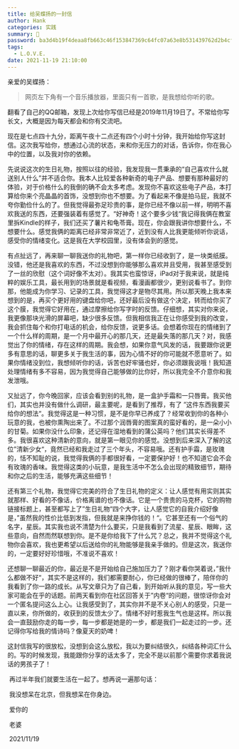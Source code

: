 ```yaml
---
title: 给吴蝶扬的一封信
author: Hank
categories: 实践
summary: 💌
password: ba3d4b19f4deaa8fb663c46f153847369c64fc07a63e8b531439762d2b4cfcba
tags:
  - L.O.V.E.
date: 2021-11-19 21:10:00
---
```


亲爱的吴蝶扬：

> 网页左下角有一个音乐播放器，里面只有一首歌，是我想给你听的歌。

​		翻看了自己的QQ邮箱，发现上次给你写信已经是2019年11月19日了。不常给你写长文，大概是因为每天都会和你有交流吧。

​		现在是七点四十九分，距离午夜十二点还有四个小时十分钟，我开始给你写这封信。这次我写给你，想通过心流的状态，来和你无压力的对话，告诉你，你在我心中的位置，以及我对你的依赖。

​		先说说这次的生日礼物，按照以往的经验，我发现我一贯秉承的“自己喜欢什么就送别人什么”并不适合你。我本人比较爱各种新奇的电子产品、想要有那种最好的体验，对于价格什么的我倒的确不会太多考虑。发现你不喜欢这些电子产品，本打算给你来个亮晶晶的首饰，没想到你也不想要。为了看起来不像是拍马屁，我就不夸你勤俭什么的了。但我觉得最弥足珍贵的事，是你已经不像以前一样，明明不喜欢我送的东西，还要强装着有感觉了。“好神奇！这个要多少钱“我记得我俩在教室里拆Kindle的样子，我们还买了薯片和龟苓膏。现在，你会跟我讲你想要什么，不想要什么。感觉我俩的距离已经非常非常近了，近到没有人比我更能倾听你说话，感受你的情绪变化。这是我在大学校园里，没有体会到的感觉。

​		有点扯远了，再来聊一聊我送你的礼物吧，第一样你已经收到了，是一块类纸膜。没错，他还是我喜欢的东西，不过没想到你能够那么喜欢并且受用，我甚至感受到了一丝的欣慰（这个词好像不太对）。我其实也蛮惊讶，iPad对于我来说，就是纯粹的娱乐工具，最长用到的场景就是看视频，看漫画都很少，更别说看书了。到你那，他能成为你学习、记录的工具，我觉得这才是物尽其用。所以那天晚上我本来想到的是，再买个更好用的键盘给你吧，还好最后没有做这个决定，转而给你买了这个膜，我觉得它好用在，通过摩擦给你写字时的反馈。仔细想，其实对你来说，我更像那块光滑的屏幕吧，缺少很多反馈。但我相信我正在让你感受到我的改变，我会抓住每个和你打电话的机会，给你反馈，说更多话。会想着你现在的情绪到了一个什么样的周期，是一个月中最开心的那几天，还是最失落的那几天？对，我感觉出了你的情绪，存在这样的周期。我会想，如果你意气风发的话，我要跟你说更多有意思的话，聊更多关于我生活的事，因为心情不好的你可能就不愿意听了。如果你情绪没到位，我想倾听你的话，诉苦也好牢骚也好，你必须跟我说哦！我知道处理情绪有多不容易，因为我觉得自己能够做的比你好，所以我完全不介意你和我发泄哦。

​		又扯远了，你今晚回家，应该会看到别的礼物，是一盒护手霜和一只唇膏。我买他们，其实也并没有做什么调研，最主要呢，是看到了推荐，有了 ”这件东西我要买给你的想法“。我觉得这是一种习惯，是不是你早已养成了？经常收到你的各种小玩意的我，也被你熏陶出来了。不过那个润唇膏的图案真的蛮好看的，是一朵小小的甘菊。如果你没什么印象，还记得在湿地看到的蒲公英吗？他们其实长得差不多。我很喜欢这种清新的意向，就是第一眼见你的感觉。没想到后来深入了解的这位”清新少女“，竟然已经和我走过了三个年头，不容易哦。还有护手霜，是玫瑰的，恬不知耻的说，我觉得我俩的手都很好看，一定要保护好！也不知道它会不会有玫瑰的香味。我觉得这类的小玩意，是我生活中不怎么会出现的精致细节，期待和你之后的生活，能够充满这些细节！

​		还有第三个礼物，我觉得它完美的符合了生日礼物的定义：让人感觉有用实则其实就那样、好看的不像话，价格离谱的也不像话。它是一个贵贵的马克杯，它的购物链接标题上，甚至都写上了”生日礼物“四个大字，让人感觉它的自我介绍好像是，”虽然我的性价比低到发指，但我就是来挣你钱的！“。它甚至还有一个俗气的名字，星辰。其实我也说不清楚为什么要买，只是我看到了流星、星辰、眼眸，这些意向，自然而然联想到你。是不是你给我下了什么咒？总之，我并不觉得这个礼物你会喜欢，我也更希望以后送给你的礼物能够是我亲手做的。但是这次，我送你的，一定要好好珍惜哦，不准说不喜欢！

​		还想聊一聊最近的你，最近是不是开始给自己施加压力了？刚才看你哭着说，”我什么都做不好“，其实不是这样的，我们都需要耐心，你已经做的很棒了，陪伴你的我看到了你一路的成长。从写文章只为了自己看，到开始听从我的意见，写一些大家可能会在乎的话题。前两天看到你在社区回答关于”内卷“的问题，很惊讶你会对一个匿名提问这么上心。让我感受到了，其实你并不是不关心别人的感受，只是一直以来，你所做的，收获到的反馈太少了。情绪不好时惹我生气也是这样。所以我会一直鼓励你走的每一步，每一步都是她是的一步，都是我们一起走过的一步。还记得你写给我的情诗吗？像夏天的奶啤！

​		这封信我写的很放松，没想到会这么放松，我以为要纠结很久，纠结各种词汇什么的。写的时候发现，我能跟你分享的话太多了，完全不是以前那个需要你求着我说话的男孩子了！

​		再过半年我们就要生活在一起了。想再说一遍那句话：

​		我没想呆在北京，但我想呆在你身边。

​																																													爱你的

​																																													老婆

​																																													2021/11/19